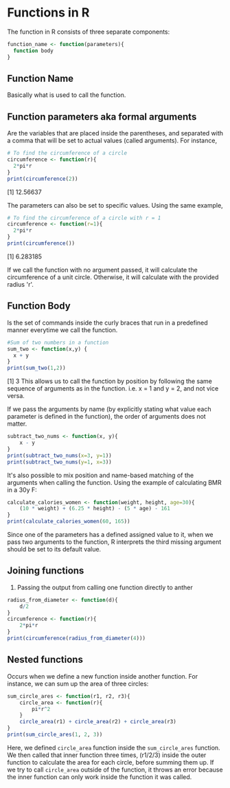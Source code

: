 # Functions in R

The function in R consists of three separate components:

```r
function_name <- function(parameters){
  function body
}
```

## Function Name
Basically what is used to call the function.

## Function parameters aka formal arguments
Are the variables that are placed inside the parentheses, and separated with a comma that will be set to actual values (called arguments).
For instance,

```r
# To find the circumference of a circle
circumference <- function(r){
  2*pi*r
}
print(circumference(2))
```
[1] 12.56637

The parameters can also be set to specific values. Using the same example,
```r
# To find the circumference of a circle with r = 1
circumference <- function(r=1){
  2*pi*r
}
print(circumference())
```
[1] 6.283185

If we call the function with no argument passed, it will calculate the circumference of a unit circle. Otherwise, it will calculate with the provided radius 'r'.

## Function Body
Is the set of commands inside the curly braces that run in a predefined manner everytime we call the function.

```r
#Sum of two numbers in a function
sum_two <- function(x,y) {
  x + y
}
print(sum_two(1,2))
```
[1] 3
This allows us to call the function by position by following the same sequence of arguments as in the function.
i.e. x = 1 and y = 2, and not vice versa.

If we pass the arguments by name (by explicitly stating what value each parameter is defined in the function), the order of arguments does not matter.

```r
subtract_two_nums <- function(x, y){
    x - y
}
print(subtract_two_nums(x=3, y=1))
print(subtract_two_nums(y=1, x=3))
```

It's also possible to mix position and name-based matching of the arguments when calling the function. Using the example of calculating BMR in a 30y F:

```r
calculate_calories_women <- function(weight, height, age=30){
    (10 * weight) + (6.25 * height) - (5 * age) - 161
}
print(calculate_calories_women(60, 165))
```
Since one of the parameters has a defined assigned value to it, when we pass two arguments to the function, R interprets the third missing argument should be set to its default value. 


## Joining functions
1. Passing the output from calling one function directly to anther
```r
radius_from_diameter <- function(d){
    d/2
}
circumference <- function(r){
    2*pi*r
}
print(circumference(radius_from_diameter(4)))
```

## Nested functions
Occurs when we define a new function inside another function. For instance, we can sum up the area of three circles:

```r
sum_circle_ares <- function(r1, r2, r3){
    circle_area <- function(r){
        pi*r^2
    }
    circle_area(r1) + circle_area(r2) + circle_area(r3)
}
print(sum_circle_ares(1, 2, 3))
```

Here, we defined `circle_area` function inside the `sum_circle_ares` function. We then called that inner function three times, (r1/2/3) inside the outer function to calculate the area for each circle, before summing them up.
If we try to call `circle_area` outside of the function, it throws an error because the inner function can only work inside the function it was called.


